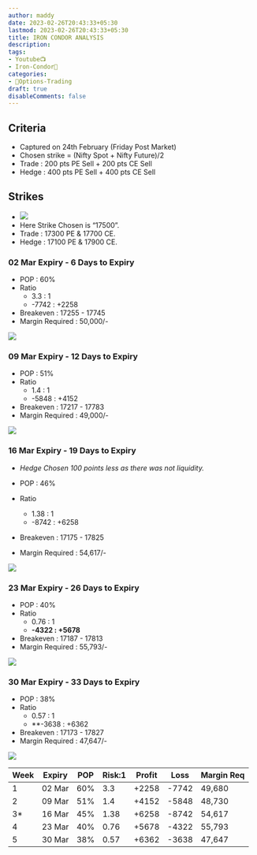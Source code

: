 ```yaml
---
author: maddy
date: 2023-02-26T20:43:33+05:30
lastmod: 2023-02-26T20:43:33+05:30
title: IRON CONDOR ANALYSIS
description: 
tags:
- Youtube📺
- Iron-Condor🦅
categories: 
- 🤹Options-Trading
draft: true
disableComments: false
---
```

## Criteria
- Captured on 24th February (Friday Post Market) 
- Chosen strike = (Nifty Spot + Nifty Future)/2
- Trade : 200 pts PE Sell + 200 pts CE Sell
- Hedge : 400 pts PE Sell + 400 pts CE Sell

## Strikes
- ![](https://i.imgur.com/hdMSrWD.png)
- Here Strike Chosen is “17500”.
- Trade : 17300 PE & 17700 CE.
- Hedge : 17100 PE & 17900 CE.

### 02 Mar Expiry - 6 Days to Expiry

- POP : 60%
- Ratio
	- 3.3 : 1
	- -7742 : +2258
- Breakeven : 17255 - 17745
- Margin Required : 50,000/-

![](https://i.imgur.com/ajsXNQg.png)

### 09 Mar Expiry - 12 Days to Expiry

- POP : 51%
- Ratio
	- 1.4 : 1
	- -5848 : +4152
- Breakeven : 17217 - 17783
- Margin Required : 49,000/-

![](https://i.imgur.com/3zeOiZ6.png)

### 16 Mar Expiry - 19 Days to Expiry

- *Hedge Chosen 100 points less as there was not liquidity.*

- POP : 46%
- Ratio
	- 1.38 : 1
	- -8742 : +6258
- Breakeven : 17175 - 17825
- Margin Required : 54,617/-

![](https://i.imgur.com/2OIozYV.png)



### 23 Mar Expiry - 26 Days to Expiry

- POP : 40%
- Ratio
	- 0.76 : 1
	- **-4322 : +5678**
- Breakeven : 17187 - 17813
- Margin Required : 55,793/-

![](https://i.imgur.com/OYsITmS.png)

### 30 Mar Expiry - 33 Days to Expiry

- POP : 38%
- Ratio
	- 0.57 : 1
	- **-3638 : +6362
- Breakeven : 17173 - 17827
- Margin Required : 47,647/-

![](https://i.imgur.com/VtQQMh7.png)

|Week |Expiry | POP  | Risk:1  |  Profit | Loss |Margin Req  |
|-|-|-|-|-|-|-|
|1|02 Mar|60%|3.3|+2258|-7742|49,680|
|2|09 Mar|51%|1.4|+4152|-5848|48,730|
|3*|16 Mar|45%|1.38|+6258|-8742|54,617| 
|4|23 Mar|40%|0.76|+5678|-4322|55,793|
|5|30 Mar|38%|0.57|+6362|-3638|47,647|